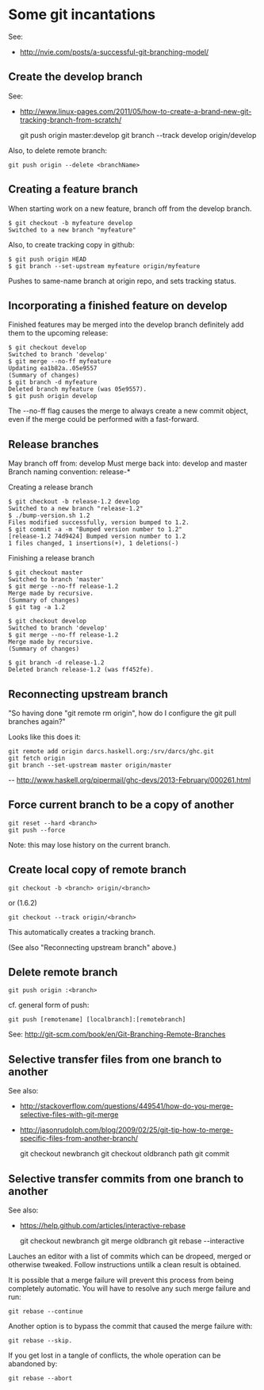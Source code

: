 
# Some git incantations #

See:
* http://nvie.com/posts/a-successful-git-branching-model/


## Create the develop branch ##

See:
* http://www.linux-pages.com/2011/05/how-to-create-a-brand-new-git-tracking-branch-from-scratch/

    git push origin master:develop
    git branch --track develop origin/develop

Also, to delete remote branch:

    git push origin --delete <branchName>


## Creating a feature branch ##

When starting work on a new feature, branch off from the develop branch.

    $ git checkout -b myfeature develop
    Switched to a new branch "myfeature"

Also, to create tracking copy in github:

    $ git push origin HEAD
    $ git branch --set-upstream myfeature origin/myfeature

Pushes to same-name branch at origin repo, and sets tracking status.


## Incorporating a finished feature on develop ##

Finished features may be merged into the develop branch definitely add them to the upcoming release:

    $ git checkout develop
    Switched to branch 'develop'
    $ git merge --no-ff myfeature
    Updating ea1b82a..05e9557
    (Summary of changes)
    $ git branch -d myfeature
    Deleted branch myfeature (was 05e9557).
    $ git push origin develop

The --no-ff flag causes the merge to always create a new commit object, even if the merge could be performed with a fast-forward.


## Release branches ##

May branch off from: develop Must merge back into: develop and master Branch naming convention: release-*

Creating a release branch

    $ git checkout -b release-1.2 develop
    Switched to a new branch "release-1.2"
    $ ./bump-version.sh 1.2
    Files modified successfully, version bumped to 1.2.
    $ git commit -a -m "Bumped version number to 1.2"
    [release-1.2 74d9424] Bumped version number to 1.2
    1 files changed, 1 insertions(+), 1 deletions(-)

Finishing a release branch

    $ git checkout master
    Switched to branch 'master'
    $ git merge --no-ff release-1.2
    Merge made by recursive.
    (Summary of changes)
    $ git tag -a 1.2

    $ git checkout develop
    Switched to branch 'develop'
    $ git merge --no-ff release-1.2
    Merge made by recursive.
    (Summary of changes)

    $ git branch -d release-1.2
    Deleted branch release-1.2 (was ff452fe).


## Reconnecting upstream branch ##

"So having done "git remote rm origin", how do I configure the git pull branches again?"

Looks like this does it:

    git remote add origin darcs.haskell.org:/srv/darcs/ghc.git
    git fetch origin
    git branch --set-upstream master origin/master

-- http://www.haskell.org/pipermail/ghc-devs/2013-February/000261.html


## Force current branch to be a copy of another ##

    git reset --hard <branch>
    git push --force

Note: this may lose history on the current branch.


## Create local copy of remote branch ##

    git checkout -b <branch> origin/<branch>

or (1.6.2)

    git checkout --track origin/<branch>

This automatically creates a tracking branch.

(See also "Reconnecting upstream branch" above.)


## Delete remote branch ##

    git push origin :<branch>

cf. general form of push:

    git push [remotename] [localbranch]:[remotebranch]

See: http://git-scm.com/book/en/Git-Branching-Remote-Branches


## Selective transfer files from one branch to another ##

See also:
* http://stackoverflow.com/questions/449541/how-do-you-merge-selective-files-with-git-merge
* http://jasonrudolph.com/blog/2009/02/25/git-tip-how-to-merge-specific-files-from-another-branch/

    git checkout newbranch
    git checkout oldbranch path
    git commit


## Selective transfer commits from one branch to another

See also:
* https://help.github.com/articles/interactive-rebase

    git checkout newbranch
    git merge oldbranch
    git rebase --interactive

Lauches an editor with a list of commits which can be dropeed, merged or otherwise tweaked.  Follow instructions untilk a clean result is obtained.

It is possible that a merge failure will prevent this process from being completely automatic. You will have to resolve any such merge failure and run:

    git rebase --continue

Another option is to bypass the commit that caused the merge failure with:

    git rebase --skip.

If you get lost in a tangle of conflicts, the whole operation can be abandoned by:

    git rebase --abort

